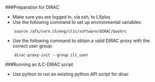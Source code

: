 ###Preparation for DIRAC
- Make sure you are logged in, via ssh, to LXplus</strong>
- Use the following command to set up environmental variables:

```
    source /afs/cern.ch/eng/clic/software/DIRAC/bashrc
```

- Use the following command to obtain a valid DIRAC proxy with the correct user group:

```
    dirac-proxy-init --group ilc_user
```

###Running an ILC-DIRAC script
- Use python to run an existing python API script for dirac
